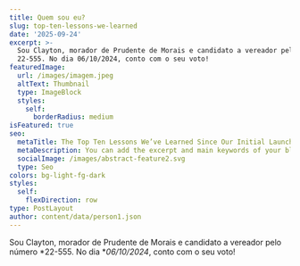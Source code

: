 ```yaml
---
title: Quem sou eu?
slug: top-ten-lessons-we-learned
date: '2025-09-24'
excerpt: >-
  Sou Clayton, morador de Prudente de Morais e candidato a vereador pelo número
  22-555. No dia 06/10/2024, conto com o seu voto!
featuredImage:
  url: /images/imagem.jpeg
  altText: Thumbnail
  type: ImageBlock
  styles:
    self:
      borderRadius: medium
isFeatured: true
seo:
  metaTitle: The Top Ten Lessons We’ve Learned Since Our Initial Launch
  metaDescription: You can add the excerpt and main keywords of your blog post here.
  socialImage: /images/abstract-feature2.svg
  type: Seo
colors: bg-light-fg-dark
styles:
  self:
    flexDirection: row
type: PostLayout
author: content/data/person1.json
---
```

Sou Clayton, morador de Prudente de Morais e candidato a vereador pelo número \*22-555. No dia \**06/10/2024*, conto com o seu voto!
